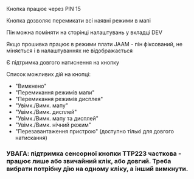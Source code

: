 Кнопка працює через PIN 15

Кнопка дозволяє перемикати всі наявні режими в мапі

Пін можна поміняти на сторінці налаштувань у вкладці DEV

Якщо прошивка працює в режими плати JAAM - пін фіксований, не міняється і в налаштуваннях не відображається

Є підтримка довгого натиснення на кнопку

Список можливих дій на кнопці:
  - "Вимкнено"
  - "Перемикання режимів мапи"
  - "Перемикання режимів дисплея"
  - "Увімк./Вимк. мапу"
  - "Увімк./Вимк. дисплей"
  - "Увімк./Вимк. мапу та дисплей"
  - "Увімк./Вимк. нічний режим"
  - "Перезавантаження пристрою" (доступно тількі для довгого натискання)

### УВАГА: підтримка сенсорної кнопки TTP223 часткова - працює лише або звичайний клік, або довгий. Треба вибрати потрібну дію на одному кліку, а інший вимкнути.